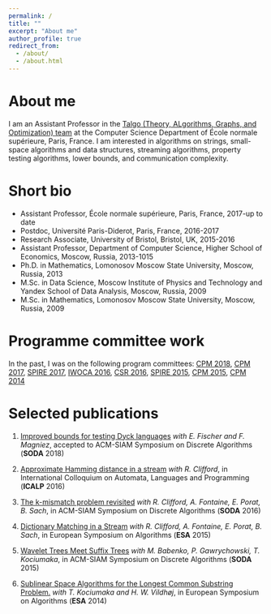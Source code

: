 ```yaml
---
permalink: /
title: ""
excerpt: "About me"
author_profile: true
redirect_from: 
  - /about/
  - /about.html
---
```


About me
======
I am an Assistant Professor in the [Talgo (Theory, ALgorithms, Graphs, and Optimization) team](https://www.di.ens.fr/TalgoTeam.html.en) at the Computer Science Department of École normale supérieure, Paris, France. I am interested in algorithms on strings, small-space algorithms and data structures, streaming algorithms, property testing algorithms, lower bounds, and communication complexity.

Short bio
======
* Assistant Professor, École normale supérieure, Paris, France, 2017-up to date
* Postdoc, Université Paris-Diderot, Paris, France, 2016-2017
* Research Associate, University of Bristol, Bristol, UK, 2015-2016
* Assistant Professor, Department of Computer Science, Higher School of Economics, Moscow, Russia, 2013-1015
* Ph.D. in Mathematics, Lomonosov Moscow State University, Moscow, Russia, 2013
* M.Sc. in Data Science, Moscow Institute of Physics and Technology and Yandex School of Data Analysis, Moscow, Russia, 2009
* M.Sc. in Mathematics, Lomonosov Moscow State University, Moscow, Russia, 2009

Programme committee work
======
In the past, I was on the following program committees: [CPM 2018](http://cpm2018.sdu.edu.cn/), [CPM 2017](http://cpm2017.mimuw.edu.pl/), [SPIRE 2017](http://cpm2017.mimuw.edu.pl/), [IWOCA 2016](http://iwoca2016.cs.helsinki.fi), [CSR 2016](http://logic.pdmi.ras.ru/csr2016/), [SPIRE 2015](http://www.dcs.kcl.ac.uk/events/spire2015/), [CPM 2015](http://www.cpm2015.di.unisa.it), [CPM 2014](https://cpm2014.hse.ru/)

Selected publications
======
1. [Improved bounds for testing Dyck languages](https://arxiv.org/abs/1707.06606) *with E. Fischer and F. Magniez*, accepted to ACM-SIAM Symposium on Discrete Algorithms (**SODA** 2018) 

2. [Approximate Hamming distance in a stream](http://www.eatcs.org/icalp2016/20/paper.pdf) *with R. Clifford*, in International Colloquium on Automata, Languages and Programming (**ICALP** 2016)

3. [The k-mismatch problem revisited](http://dl.acm.org/citation.cfm?id=2884577) *with R. Clifford, A. Fontaine, E. Porat, B. Sach*, in ACM-SIAM Symposium on Discrete Algorithms (**SODA** 2016)

4. [Dictionary Matching in a Stream](http://link.springer.com/chapter/10.1007%2F978-3-662-48350-3_31) *with R. Clifford, A. Fontaine, E. Porat, B. Sach*, in European Symposium on Algorithms (**ESA** 2015)

5. [Wavelet Trees Meet Suffix Trees](http://dl.acm.org/citation.cfm?id=2722168) *with M. Babenko, P. Gawrychowski, T. Kociumaka*, in ACM-SIAM Symposium on Discrete Algorithms (**SODA** 2015)

6. [Sublinear Space Algorithms for the Longest Common Substring Problem.](http://link.springer.com/chapter/10.1007%2F978-3-662-44777-2_50) *with T. Kociumaka and H. W. Vildhøj*, in European Symposium on Algorithms (**ESA** 2014)



